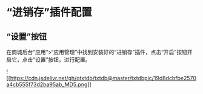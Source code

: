 # “进销存”插件配置

## “设置”按钮  

在商城后台“应用”>“应用管理”中找到安装好的“进销存”插件，点击“开启”按钮开启它，点击“设置”按钮，进行配置。

![[https://cdn.jsdelivr.net/gh/otxtdb/txtdb@master/txtdbpic/19d8dcbfbe2570a4cb555f73d2ba95ab_MD5.png]]
